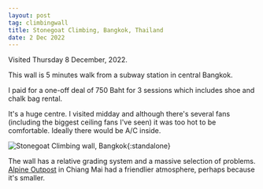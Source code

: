 ```yaml
---
layout: post
tag: climbingwall
title: Stonegoat Climbing, Bangkok, Thailand
date: 2 Dec 2022
---
```


Visited Thursday 8 December, 2022.

This wall is 5 minutes walk from a subway station in central Bangkok.

I paid for a one-off deal of 750 Baht for 3 sessions which includes shoe and chalk bag rental.

It's a huge centre. I visited midday and although there's several fans (including the biggest ceiling fans I've seen) it was too hot to be  comfortable. Ideally there would be A/C inside.

![Stonegoat Climbing wall, Bangkok](/images/stonegoat-1.jpeg){:standalone}

The wall has a relative grading system and a massive selection of problems. [Alpine Outpost](/alpine-outpost) in Chiang Mai had a friendlier atmosphere, perhaps because it's smaller.
